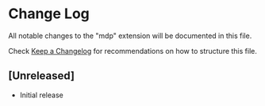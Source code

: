 # Change Log

All notable changes to the "mdp" extension will be documented in this file.

Check [Keep a Changelog](http://keepachangelog.com/) for recommendations on how to structure this file.

## [Unreleased]

- Initial release